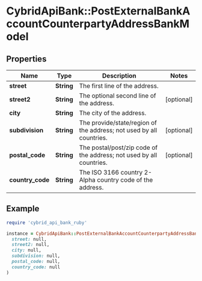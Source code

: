 # CybridApiBank::PostExternalBankAccountCounterpartyAddressBankModel

## Properties

| Name | Type | Description | Notes |
| ---- | ---- | ----------- | ----- |
| **street** | **String** | The first line of the address. |  |
| **street2** | **String** | The optional second line of the address. | [optional] |
| **city** | **String** | The city of the address. |  |
| **subdivision** | **String** | The provide/state/region of the address; not used by all countries. | [optional] |
| **postal_code** | **String** | The postal/post/zip code of the address; not used by all countries. | [optional] |
| **country_code** | **String** | The ISO 3166 country 2-Alpha country code of the address. |  |

## Example

```ruby
require 'cybrid_api_bank_ruby'

instance = CybridApiBank::PostExternalBankAccountCounterpartyAddressBankModel.new(
  street: null,
  street2: null,
  city: null,
  subdivision: null,
  postal_code: null,
  country_code: null
)
```

